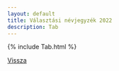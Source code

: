 ```yaml
---
layout: default
title: Választási névjegyzék 2022
description: Tab
---
```


{% include Tab.html %}

[Vissza](./)